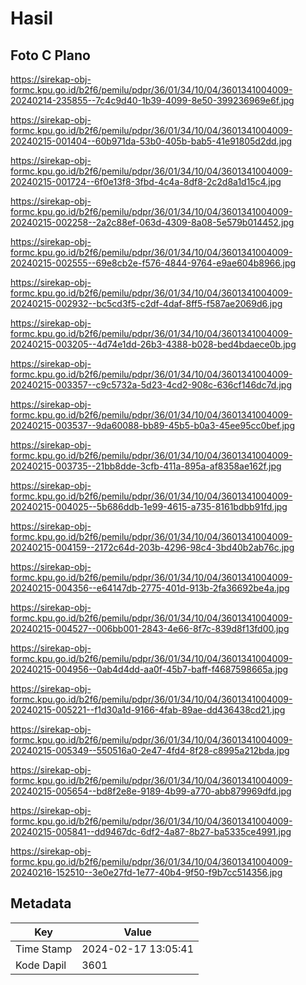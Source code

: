 # Hasil

## Foto C Plano

https://sirekap-obj-formc.kpu.go.id/b2f6/pemilu/pdpr/36/01/34/10/04/3601341004009-20240214-235855--7c4c9d40-1b39-4099-8e50-399236969e6f.jpg

https://sirekap-obj-formc.kpu.go.id/b2f6/pemilu/pdpr/36/01/34/10/04/3601341004009-20240215-001404--60b971da-53b0-405b-bab5-41e91805d2dd.jpg

https://sirekap-obj-formc.kpu.go.id/b2f6/pemilu/pdpr/36/01/34/10/04/3601341004009-20240215-001724--6f0e13f8-3fbd-4c4a-8df8-2c2d8a1d15c4.jpg

https://sirekap-obj-formc.kpu.go.id/b2f6/pemilu/pdpr/36/01/34/10/04/3601341004009-20240215-002258--2a2c88ef-063d-4309-8a08-5e579b014452.jpg

https://sirekap-obj-formc.kpu.go.id/b2f6/pemilu/pdpr/36/01/34/10/04/3601341004009-20240215-002555--69e8cb2e-f576-4844-9764-e9ae604b8966.jpg

https://sirekap-obj-formc.kpu.go.id/b2f6/pemilu/pdpr/36/01/34/10/04/3601341004009-20240215-002932--bc5cd3f5-c2df-4daf-8ff5-f587ae2069d6.jpg

https://sirekap-obj-formc.kpu.go.id/b2f6/pemilu/pdpr/36/01/34/10/04/3601341004009-20240215-003205--4d74e1dd-26b3-4388-b028-bed4bdaece0b.jpg

https://sirekap-obj-formc.kpu.go.id/b2f6/pemilu/pdpr/36/01/34/10/04/3601341004009-20240215-003357--c9c5732a-5d23-4cd2-908c-636cf146dc7d.jpg

https://sirekap-obj-formc.kpu.go.id/b2f6/pemilu/pdpr/36/01/34/10/04/3601341004009-20240215-003537--9da60088-bb89-45b5-b0a3-45ee95cc0bef.jpg

https://sirekap-obj-formc.kpu.go.id/b2f6/pemilu/pdpr/36/01/34/10/04/3601341004009-20240215-003735--21bb8dde-3cfb-411a-895a-af8358ae162f.jpg

https://sirekap-obj-formc.kpu.go.id/b2f6/pemilu/pdpr/36/01/34/10/04/3601341004009-20240215-004025--5b686ddb-1e99-4615-a735-8161bdbb91fd.jpg

https://sirekap-obj-formc.kpu.go.id/b2f6/pemilu/pdpr/36/01/34/10/04/3601341004009-20240215-004159--2172c64d-203b-4296-98c4-3bd40b2ab76c.jpg

https://sirekap-obj-formc.kpu.go.id/b2f6/pemilu/pdpr/36/01/34/10/04/3601341004009-20240215-004356--e64147db-2775-401d-913b-2fa36692be4a.jpg

https://sirekap-obj-formc.kpu.go.id/b2f6/pemilu/pdpr/36/01/34/10/04/3601341004009-20240215-004527--006bb001-2843-4e66-8f7c-839d8f13fd00.jpg

https://sirekap-obj-formc.kpu.go.id/b2f6/pemilu/pdpr/36/01/34/10/04/3601341004009-20240215-004956--0ab4d4dd-aa0f-45b7-baff-f4687598665a.jpg

https://sirekap-obj-formc.kpu.go.id/b2f6/pemilu/pdpr/36/01/34/10/04/3601341004009-20240215-005221--f1d30a1d-9166-4fab-89ae-dd436438cd21.jpg

https://sirekap-obj-formc.kpu.go.id/b2f6/pemilu/pdpr/36/01/34/10/04/3601341004009-20240215-005349--550516a0-2e47-4fd4-8f28-c8995a212bda.jpg

https://sirekap-obj-formc.kpu.go.id/b2f6/pemilu/pdpr/36/01/34/10/04/3601341004009-20240215-005654--bd8f2e8e-9189-4b99-a770-abb879969dfd.jpg

https://sirekap-obj-formc.kpu.go.id/b2f6/pemilu/pdpr/36/01/34/10/04/3601341004009-20240215-005841--dd9467dc-6df2-4a87-8b27-ba5335ce4991.jpg

https://sirekap-obj-formc.kpu.go.id/b2f6/pemilu/pdpr/36/01/34/10/04/3601341004009-20240216-152510--3e0e27fd-1e77-40b4-9f50-f9b7cc514356.jpg


## Metadata

| Key        | Value               |
| ---------- | ------------------- |
| Time Stamp | 2024-02-17 13:05:41 |
| Kode Dapil | 3601                |



